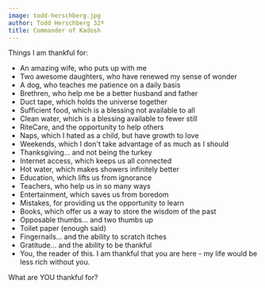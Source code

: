 ```yaml
---
image: todd-herschberg.jpg
author: Todd Herschberg 32º
title: Commander of Kadosh
---
```


Things I am thankful for:

- An amazing wife, who puts up with me
- Two awesome daughters, who have renewed my sense of wonder
- A dog, who teaches me patience on a daily basis
- Brethren, who help me be a better husband and father
- Duct tape, which holds the universe together
- Sufficient food, which is a blessing not available to all 
- Clean water, which is a blessing available to fewer still
- RiteCare, and the opportunity to help others
- Naps, which I hated as a child, but have growth to love
- Weekends, which I don't take advantage of as much as I should
- Thanksgiving... and not being the turkey
- Internet access, which keeps us all connected
- Hot water, which makes showers infinitely better
- Education, which lifts us from ignorance
- Teachers, who help us in so many ways
- Entertainment, which saves us from boredom
- Mistakes, for providing us the opportunity to learn
- Books, which offer us a way to store the wisdom of the past
- Opposable thumbs... and two thumbs up
- Toilet paper (enough said)
- Fingernails... and the ability to scratch itches
- Gratitude... and the ability to be thankful
- You, the reader of this.  I am thankful that you are here - my life would be less rich without you.

What are YOU thankful for?

